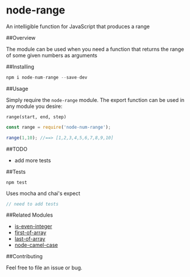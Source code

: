 # node-range
An intelligible function for JavaScript that produces a range  

##Overview

The module can be used when you need a function that returns the range of some given numbers as arguments

##Installing 

```javascript
npm i node-num-range --save-dev
```

##Usage

Simply require the `node-range` module. The export function can be used in any module you desire:

`range(start, end, step)`

```javascript
const range = require('node-num-range');

range(1,10); //==> [1,2,3,4,5,6,7,8,9,10]

```

##TODO

* add more tests

##Tests

`npm test`

Uses mocha and chai's expect

```javascript
// need to add tests
```

##Related Modules

* [is-even-integer](https://github.com/ahadb/is-even-integer)
* [first-of-array](https://github.com/ahadb/first-of-array)
* [last-of-array](https://github.com/ahadb/last-of-array)
* [node-camel-case](https://github.com/ahadb/node-camel-case)

##Contributing

Feel free to file an issue or bug.

